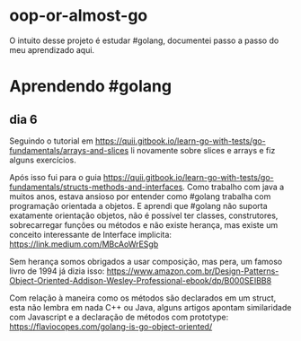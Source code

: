 # oop-or-almost-go
O intuito desse projeto é estudar #golang, documentei passo a passo do meu aprendizado aqui.

# Aprendendo #golang
## dia 6
Seguindo o tutorial em https://quii.gitbook.io/learn-go-with-tests/go-fundamentals/arrays-and-slices li novamente sobre slices e arrays e fiz alguns exercícios.

Após isso fui para o guia https://quii.gitbook.io/learn-go-with-tests/go-fundamentals/structs-methods-and-interfaces. Como trabalho com java a muitos anos, estava ansioso por entender como #golang trabalha com programação orientada a objetos. E aprendi que #golang não suporta exatamente orientação objetos, não é possível ter classes, construtores, sobrecarregar funções ou métodos e não existe herança, mas existe um conceito interessante de Interface implicita: https://link.medium.com/MBcAoWrESgb

Sem herança somos obrigados a usar composição, mas pera, um famoso livro de 1994 já dizia isso: https://www.amazon.com.br/Design-Patterns-Object-Oriented-Addison-Wesley-Professional-ebook/dp/B000SEIBB8

Com relação à maneira como os métodos são declarados em um struct, esta não lembra em nada C++ ou Java, alguns artigos apontam similaridade com Javascript e a declaração de métodos com prototype: https://flaviocopes.com/golang-is-go-object-oriented/
